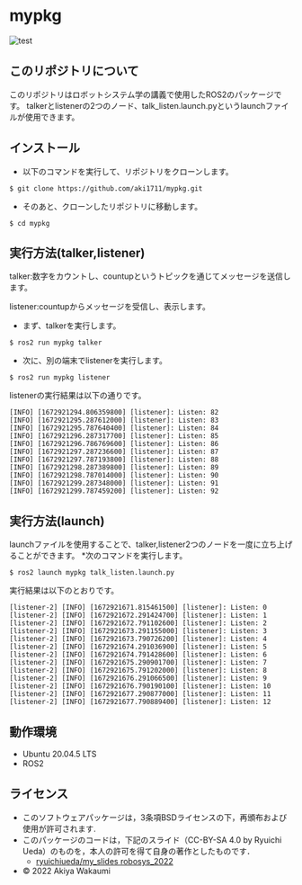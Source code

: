 # mypkg
![test](https://github.com/aki1711/mypkg/actions/workflows/test.yml/badge.svg)

## このリポジトリについて
このリポジトリはロボットシステム学の講義で使用したROS2のパッケージです。
talkerとlistenerの2つのノード、talk_listen.launch.pyというlaunchファイルが使用できます。

## インストール
* 以下のコマンドを実行して、リポジトリをクローンします。
```
$ git clone https://github.com/aki1711/mypkg.git
```

* そのあと、クローンしたリポジトリに移動します。
```
$ cd mypkg
```

## 実行方法(talker,listener)
talker:数字をカウントし、countupというトピックを通じてメッセージを送信します。

listener:countupからメッセージを受信し、表示します。
* まず、talkerを実行します。
```
$ ros2 run mypkg talker
```

* 次に、別の端末でlistenerを実行します。
```
$ ros2 run mypkg listener
```

listenerの実行結果は以下の通りです。
```
[INFO] [1672921294.806359800] [listener]: Listen: 82
[INFO] [1672921295.287612000] [listener]: Listen: 83
[INFO] [1672921295.787640400] [listener]: Listen: 84
[INFO] [1672921296.287317700] [listener]: Listen: 85
[INFO] [1672921296.786769600] [listener]: Listen: 86
[INFO] [1672921297.287236600] [listener]: Listen: 87
[INFO] [1672921297.787193800] [listener]: Listen: 88
[INFO] [1672921298.287389800] [listener]: Listen: 89
[INFO] [1672921298.787014000] [listener]: Listen: 90
[INFO] [1672921299.287348000] [listener]: Listen: 91
[INFO] [1672921299.787459200] [listener]: Listen: 92
```

## 実行方法(launch)
launchファイルを使用することで、talker,listener2つのノードを一度に立ち上げることができます。
*次のコマンドを実行します。
```
$ ros2 launch mypkg talk_listen.launch.py
```
実行結果は以下のとおりです。
```
[listener-2] [INFO] [1672921671.815461500] [listener]: Listen: 0
[listener-2] [INFO] [1672921672.291424700] [listener]: Listen: 1
[listener-2] [INFO] [1672921672.791102600] [listener]: Listen: 2
[listener-2] [INFO] [1672921673.291155000] [listener]: Listen: 3
[listener-2] [INFO] [1672921673.790726200] [listener]: Listen: 4
[listener-2] [INFO] [1672921674.291036900] [listener]: Listen: 5
[listener-2] [INFO] [1672921674.791428600] [listener]: Listen: 6
[listener-2] [INFO] [1672921675.290901700] [listener]: Listen: 7
[listener-2] [INFO] [1672921675.791202000] [listener]: Listen: 8
[listener-2] [INFO] [1672921676.291066500] [listener]: Listen: 9
[listener-2] [INFO] [1672921676.790190100] [listener]: Listen: 10
[listener-2] [INFO] [1672921677.290877000] [listener]: Listen: 11
[listener-2] [INFO] [1672921677.790889400] [listener]: Listen: 12
```
## 動作環境
* Ubuntu 20.04.5 LTS
* ROS2

## ライセンス
* このソフトウェアパッケージは，3条項BSDライセンスの下，再頒布および使用が許可されます.
* このパッケージのコードは，下記のスライド（CC-BY-SA 4.0 by Ryuichi Ueda）のものを，本人の許可を得て自身の著作としたものです．
    * [ryuichiueda/my_slides robosys_2022](https://github.com/ryuichiueda/my_slides/tree/master/robosys_2022)
* © 2022 Akiya Wakaumi
